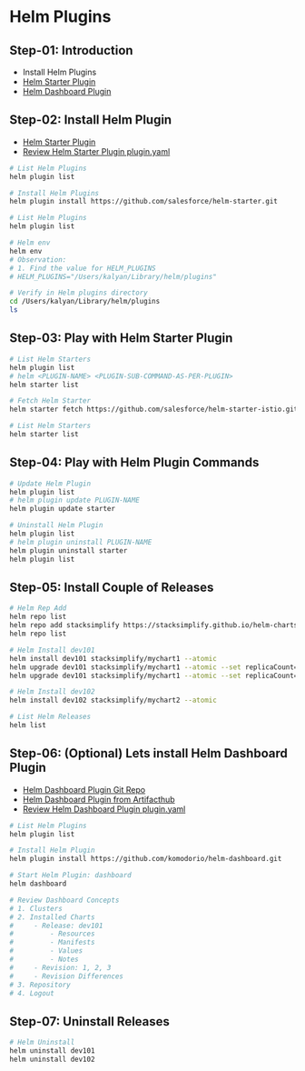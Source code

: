 # Helm Plugins

## Step-01: Introduction

- Install Helm Plugins
- [Helm Starter Plugin](https://github.com/salesforce/helm-starter.git)
- [Helm Dashboard Plugin](https://github.com/komodorio/helm-dashboard.git)

## Step-02: Install Helm Plugin

- [Helm Starter Plugin](https://github.com/salesforce/helm-starter)
- [Review Helm Starter Plugin plugin.yaml](https://github.com/salesforce/helm-starter/blob/master/plugin.yaml)

```sh
# List Helm Plugins
helm plugin list

# Install Helm Plugins
helm plugin install https://github.com/salesforce/helm-starter.git

# List Helm Plugins
helm plugin list

# Helm env
helm env
# Observation:
# 1. Find the value for HELM_PLUGINS
# HELM_PLUGINS="/Users/kalyan/Library/helm/plugins"

# Verify in Helm plugins directory
cd /Users/kalyan/Library/helm/plugins
ls
```

## Step-03: Play with Helm Starter Plugin

```sh
# List Helm Starters
helm plugin list
# helm <PLUGIN-NAME> <PLUGIN-SUB-COMMAND-AS-PER-PLUGIN>
helm starter list

# Fetch Helm Starter
helm starter fetch https://github.com/salesforce/helm-starter-istio.git

# List Helm Starters
helm starter list
```

## Step-04: Play with Helm Plugin Commands

```sh
# Update Helm Plugin
helm plugin list
# helm plugin update PLUGIN-NAME
helm plugin update starter

# Uninstall Helm Plugin
helm plugin list
# helm plugin uninstall PLUGIN-NAME
helm plugin uninstall starter
helm plugin list
```

## Step-05: Install Couple of Releases

```sh
# Helm Rep Add
helm repo list
helm repo add stacksimplify https://stacksimplify.github.io/helm-charts/
helm repo list

# Helm Install dev101
helm install dev101 stacksimplify/mychart1 --atomic
helm upgrade dev101 stacksimplify/mychart1 --atomic --set replicaCount=2
helm upgrade dev101 stacksimplify/mychart1 --atomic --set replicaCount=3

# Helm Install dev102
helm install dev102 stacksimplify/mychart2 --atomic

# List Helm Releases
helm list
```

## Step-06: (Optional) Lets install Helm Dashboard Plugin

- [Helm Dashboard Plugin Git Repo](https://github.com/komodorio/helm-dashboard)
- [Helm Dashboard Plugin from Artifacthub](https://artifacthub.io/packages/helm-plugin/helm-dashboard/dashboard)
- [Review Helm Dashboard Plugin plugin.yaml](https://github.com/komodorio/helm-dashboard/blob/main/plugin.yaml)

```sh
# List Helm Plugins
helm plugin list

# Install Helm Plugin
helm plugin install https://github.com/komodorio/helm-dashboard.git

# Start Helm Plugin: dashboard
helm dashboard

# Review Dashboard Concepts
# 1. Clusters
# 2. Installed Charts
#     - Release: dev101
#         - Resources
#         - Manifests
#         - Values
#         - Notes
#     - Revision: 1, 2, 3
#     - Revision Differences
# 3. Repository
# 4. Logout
```

## Step-07: Uninstall Releases

```sh
# Helm Uninstall
helm uninstall dev101
helm uninstall dev102
```
